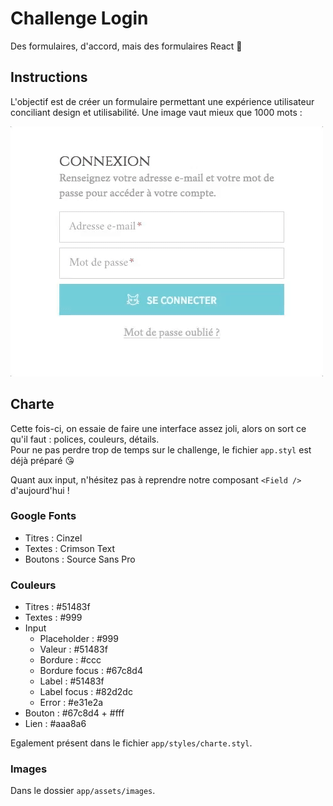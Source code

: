 # Challenge Login

Des formulaires, d'accord, mais des formulaires React :muscle:

## Instructions

L'objectif est de créer un formulaire permettant une expérience utilisateur
conciliant design et utilisabilité. Une image vaut mieux que 1000 mots :

![resultat](resultat.gif)

## Charte

Cette fois-ci, on essaie de faire une interface assez joli, alors on sort ce qu'il faut : polices, couleurs, détails.  
Pour ne pas perdre trop de temps sur le challenge, le fichier `app.styl` est déjà préparé :kissing_heart:

Quant aux input, n'hésitez pas à reprendre notre composant `<Field />` d'aujourd'hui !

### Google Fonts

* Titres : Cinzel
* Textes : Crimson Text
* Boutons : Source Sans Pro

### Couleurs

* Titres : #51483f
* Textes : #999
* Input
  + Placeholder : #999
  + Valeur : #51483f
  + Bordure : #ccc
  + Bordure focus : #67c8d4
  + Label : #51483f
  + Label focus : #82d2dc
  + Error : #e31e2a
* Bouton : #67c8d4 + #fff
* Lien : #aaa8a6

Egalement présent dans le fichier `app/styles/charte.styl`.

### Images

Dans le dossier `app/assets/images`.
